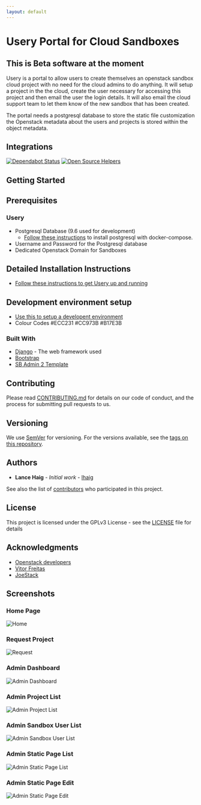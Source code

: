 ```yaml
---
layout: default
---
```


# Usery Portal for Cloud Sandboxes

## This is Beta software at the moment

Usery is a portal to allow users to create themselves an openstack sandbox cloud project with no need for the cloud admins to do anything.
It will setup a project in the the cloud, create the user necessary for accessing this project and then email the user the login details.
It will also email the cloud support team to let them know of the new sandbox that has been created.

The portal needs a postgresql database to store the static file customization the Openstack metadata about the users and projects is stored within the object metadata.

## Integrations

[![Dependabot Status](https://api.dependabot.com/badges/status?host=github&repo=lhaig/usery)](https://dependabot.com)
[![Open Source Helpers](https://www.codetriage.com/lhaig/usery/badges/users.svg)](https://www.codetriage.com/lhaig/usery)

## Getting Started

## Prerequisites

### Usery

* Postgresql Database (9.6 used for development)
  * [Follow these instructions](./docs/postgres/postgres_install.md) to install postgresql with docker-compose.
* Username and Password for the Postgresql database
* Dedicated Openstack Domain for Sandboxes

## Detailed Installation Instructions

* [Follow these instructions to get Usery up and running](./docs/usery/Installation.md)

## Development environment setup

* [Use this to setup a developent environment](./docs/usery/development.md)
* Colour Codes #ECC231 #CC973B #B17E3B

### Built With

* [Django](https://www.djangoproject.com/) - The web framework used
* [Bootstrap](https://getbootstrap.com/)
* [SB Admin 2 Template](https://startbootstrap.com/template-overviews/sb-admin-2/)

## Contributing

Please read [CONTRIBUTING.md](./CONTRIBUTING.md) for details on our code of conduct, and the process for submitting pull requests to us.

## Versioning

We use [SemVer](http://semver.org/) for versioning. For the versions available, see the [tags on this repository](https://github.com/lhaig/usery/tags).

## Authors

* **Lance Haig** - *Initial work* - [lhaig](https://github.com/lhaig)

See also the list of [contributors](https://github.com/lhaig/usery/contributors) who participated in this project.

## License

This project is licensed under the GPLv3 License - see the [LICENSE](./LICENSE) file for details

## Acknowledgments

* [Openstack developers](https://www.openstack.org/)
* [Vitor Freitas](https://simpleisbetterthancomplex.com)
* [JoeStack](https://github.com/joestack/)

## Screenshots

### Home Page

![Home](docs/images/home.png)

### Request Project

![Request](docs/images/project_request.png)

### Admin Dashboard

![Admin Dashboard](docs/images/admin_dashboard.png)

### Admin Project List

![Admin Project List](docs/images/admin_project_list.png)

### Admin Sandbox User List

![Admin Sandbox User List](docs/images/admin_sandbox_user_list.png)

### Admin Static Page List

![Admin Static Page List](docs/images/admin_static_page_list.png)

### Admin Static Page Edit

![Admin Static Page Edit](docs/images/admin_static_page_edit.png)
